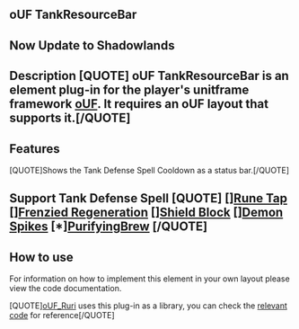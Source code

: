 ## **oUF TankResourceBar**

## Now Update to Shadowlands

## **Description** [QUOTE] oUF TankResourceBar is an element plug-in for the player's unitframe framework [oUF]("https://www.wowinterface.com/downloads/info9994-oUF.html"). It requires an oUF layout that supports it.[/QUOTE]

## **Features**

[QUOTE]Shows the Tank Defense Spell Cooldown as a status bar.[/QUOTE]

## **Support Tank Defense Spell** [QUOTE] [][Rune Tap]("https://www.wowhead.com/spell=194679/rune-tap") [][Frenzied Regeneration]("https://www.wowhead.com/spell=22842/frenzied-regeneration") [][Shield Block]("https://www.wowhead.com/spell=2565/shield-block") [][Demon Spikes]("https://www.wowhead.com/spell=203720/demon-spikes") [*][PurifyingBrew]("https://www.wowhead.com/spell=119582/purifying-brew") [/QUOTE]

## **How to use**

For information on how to implement this element in your own layout please view the code documentation.

[QUOTE][oUF_Ruri]("https://wowinterface.com/downloads/info24945-oUF_Ruri.html") uses this plug-in as a library, you can check the [relevant code]("https://github.com/EKE00372/oUF_Ruri/blob/master/Elements.lua#L461") for reference[/QUOTE]